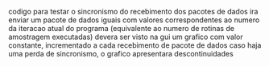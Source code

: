 codigo para testar o sincronismo do recebimento dos pacotes de dados
ira enviar um pacote de dados iguais com valores correspondentes ao numero da iteracao atual do programa (equivalente ao numero de rotinas de amostragem executadas)
devera ser visto na gui um grafico com valor constante, incrementado a cada recebimento de pacote de dados
caso haja uma perda de sincronismo, o grafico apresentara descontinuidades
